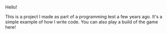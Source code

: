 Hello!

This is a project I made as part of a programming test a few years ago. It's a simple example of how I write code. You can also play a build of the game here!
